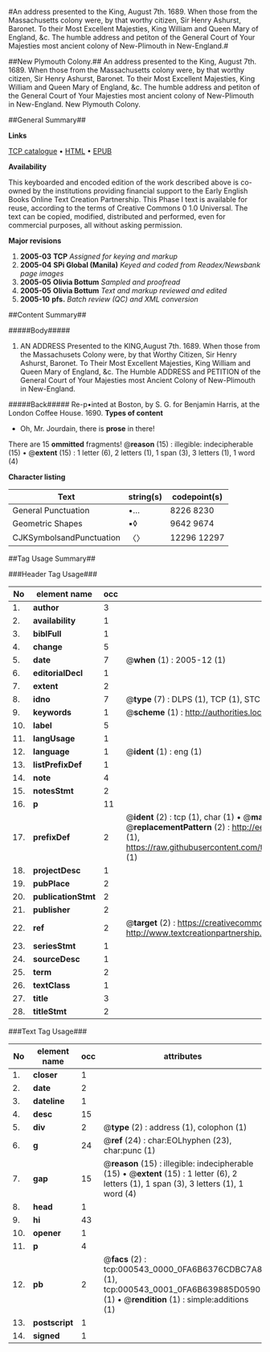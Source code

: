 #An address presented to the King, August 7th. 1689. When those from the Massachusetts colony were, by that worthy citizen, Sir Henry Ashurst, Baronet. To their Most Excellent Majesties, King William and Queen Mary of England, &c. The humble address and petiton of the General Court of Your Majesties most ancient colony of New-Plimouth in New-England.#

##New Plymouth Colony.##
An address presented to the King, August 7th. 1689. When those from the Massachusetts colony were, by that worthy citizen, Sir Henry Ashurst, Baronet. To their Most Excellent Majesties, King William and Queen Mary of England, &c. The humble address and petiton of the General Court of Your Majesties most ancient colony of New-Plimouth in New-England.
New Plymouth Colony.

##General Summary##

**Links**

[TCP catalogue](http://www.ota.ox.ac.uk/tcp/)  • 
[HTML](http://tei.it.ox.ac.uk/tcp/Texts-HTML/free/N00/N00432.html)  • 
[EPUB](http://tei.it.ox.ac.uk/tcp/Texts-EPUB/free/N00/N00432.epub)

**Availability**

This keyboarded and encoded edition of the
	       work described above is co-owned by the institutions
	       providing financial support to the Early English Books
	       Online Text Creation Partnership. This Phase I text is
	       available for reuse, according to the terms of Creative
	       Commons 0 1.0 Universal. The text can be copied,
	       modified, distributed and performed, even for
	       commercial purposes, all without asking permission.

**Major revisions**

1. __2005-03__ __TCP__ *Assigned for keying and markup*
1. __2005-04__ __SPi Global (Manila)__ *Keyed and coded from Readex/Newsbank page images*
1. __2005-05__ __Olivia Bottum__ *Sampled and proofread*
1. __2005-05__ __Olivia Bottum__ *Text and markup reviewed and edited*
1. __2005-10__ __pfs.__ *Batch review (QC) and XML conversion*

##Content Summary##

#####Body#####

1. AN ADDRESS Presented to the KING,August 7th. 1689.
When those from the Massachusets Colony were, by that Worthy Citizen, Sir Henry Ashurst, Baronet. To Their Most Excellent Majesties, King William and Queen Mary of England, &c. The Humble ADDRESS and PETITION of the General Court of Your Majesties most Ancient Colony of New-Plimouth in New-England.

#####Back#####
Re-p•inted at Boston, by S. G. for Benjamin Harris, at the London Coffee House. 1690.
**Types of content**

  * Oh, Mr. Jourdain, there is **prose** in there!

There are 15 **ommitted** fragments! 
 @__reason__ (15) : illegible: indecipherable (15)  •  @__extent__ (15) : 1 letter (6), 2 letters (1), 1 span (3), 3 letters (1), 1 word (4)

**Character listing**


|Text|string(s)|codepoint(s)|
|---|---|---|
|General Punctuation|•…|8226 8230|
|Geometric Shapes|▪◊|9642 9674|
|CJKSymbolsandPunctuation|〈〉|12296 12297|

##Tag Usage Summary##

###Header Tag Usage###

|No|element name|occ|attributes|
|---|---|---|---|
|1.|__author__|3||
|2.|__availability__|1||
|3.|__biblFull__|1||
|4.|__change__|5||
|5.|__date__|7| @__when__ (1) : 2005-12 (1)|
|6.|__editorialDecl__|1||
|7.|__extent__|2||
|8.|__idno__|7| @__type__ (7) : DLPS (1), TCP (1), STC (2), NOTIS (1), IMAGE-SET (1), EVANS-CITATION (1)|
|9.|__keywords__|1| @__scheme__ (1) : http://authorities.loc.gov/ (1)|
|10.|__label__|5||
|11.|__langUsage__|1||
|12.|__language__|1| @__ident__ (1) : eng (1)|
|13.|__listPrefixDef__|1||
|14.|__note__|4||
|15.|__notesStmt__|2||
|16.|__p__|11||
|17.|__prefixDef__|2| @__ident__ (2) : tcp (1), char (1)  •  @__matchPattern__ (2) : ([0-9\-]+):([0-9IVX]+) (1), (.+) (1)  •  @__replacementPattern__ (2) : http://eebo.chadwyck.com/downloadtiff?vid=$1&page=$2 (1), https://raw.githubusercontent.com/textcreationpartnership/Texts/master/tcpchars.xml#$1 (1)|
|18.|__projectDesc__|1||
|19.|__pubPlace__|2||
|20.|__publicationStmt__|2||
|21.|__publisher__|2||
|22.|__ref__|2| @__target__ (2) : https://creativecommons.org/publicdomain/zero/1.0/ (1), http://www.textcreationpartnership.org/docs/. (1)|
|23.|__seriesStmt__|1||
|24.|__sourceDesc__|1||
|25.|__term__|2||
|26.|__textClass__|1||
|27.|__title__|3||
|28.|__titleStmt__|2||


###Text Tag Usage###

|No|element name|occ|attributes|
|---|---|---|---|
|1.|__closer__|1||
|2.|__date__|2||
|3.|__dateline__|1||
|4.|__desc__|15||
|5.|__div__|2| @__type__ (2) : address (1), colophon (1)|
|6.|__g__|24| @__ref__ (24) : char:EOLhyphen (23), char:punc (1)|
|7.|__gap__|15| @__reason__ (15) : illegible: indecipherable (15)  •  @__extent__ (15) : 1 letter (6), 2 letters (1), 1 span (3), 3 letters (1), 1 word (4)|
|8.|__head__|1||
|9.|__hi__|43||
|10.|__opener__|1||
|11.|__p__|4||
|12.|__pb__|2| @__facs__ (2) : tcp:000543_0000_0FA6B6376CDBC7A8 (1), tcp:000543_0001_0FA6B639885D0590 (1)  •  @__rendition__ (1) : simple:additions (1)|
|13.|__postscript__|1||
|14.|__signed__|1||
